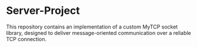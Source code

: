 # Server-Project
This repository contains an implementation of a custom MyTCP socket library, designed to deliver message-oriented communication over a reliable TCP connection.
